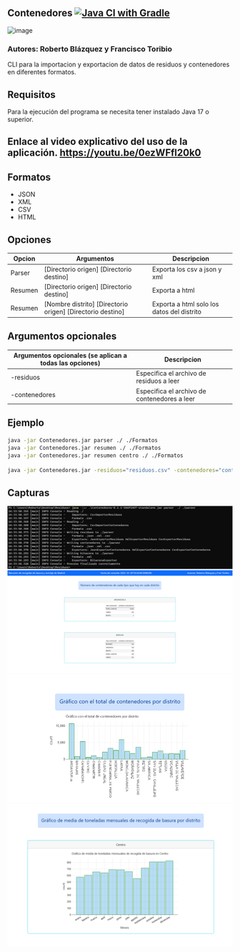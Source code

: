 ## Contenedores [![Java CI with Gradle](https://github.com/xBaank/Contenedores/actions/workflows/gradle.yml/badge.svg)](https://github.com/xBaank/Contenedores/actions/workflows/gradle.yml)

![image](https://user-images.githubusercontent.com/90746957/195692649-c0c74924-c602-4533-888a-ef5b087f1269.png)

### Autores: Roberto Blázquez y Francisco Toribio

CLI para la importacion y exportacion de datos de residuos y contenedores en diferentes formatos.

## Requisitos

Para la ejecución del programa se necesita tener instalado Java 17 o superior.

## Enlace al video explicativo del uso de la aplicación. https://youtu.be/0ezWFfl20k0

## Formatos

- JSON
- XML
- CSV
- HTML

## Opciones

| Opcion  | Argumentos                                                  | Descripcion                                |
|---------|-------------------------------------------------------------|--------------------------------------------|
| Parser  | [Directorio origen] [Directorio destino]                    | Exporta los csv a json y xml               |
| Resumen | [Directorio origen] [Directorio destino]                    | Exporta a html                             |
| Resumen | [Nombre distrito]  [Directorio origen] [Directorio destino] | Exporta a html solo los datos del distrito |

## Argumentos opcionales

| Argumentos opcionales (se aplican a todas las opciones) | Descripcion                                  |
|---------------------------------------------------------|----------------------------------------------|
| -residuos                                               | Especifica el archivo de residuos a leer     |
| -contenedores                                           | Especifica el archivo de contenedores a leer |

## Ejemplo

```bash 
java -jar Contenedores.jar parser ./ ./Formatos
java -jar Contenedores.jar resumen ./ ./Formatos
java -jar Contenedores.jar resumen centro ./ ./Formatos

java -jar Contenedores.jar -residuos="residuos.csv" -contenedores="contenedores.json" resumen centro ./ ./Formatos
```

## Capturas

![image](.assets/cmd.png)
![image](.assets/html.png)
![image](.assets/html2.png)
![image](.assets/html3.png)






